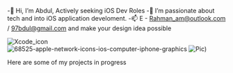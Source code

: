 -👋 Hi, I’m Abdul, Actively seeking iOS Dev Roles
-👀 I’m passionate about tech and into iOS application develoment.
-📫 E - Rahman_am@outlook.com / 97bdul@gmail.com and make your design idea possible


![Xcode_icon](https://user-images.githubusercontent.com/76862160/115794663-63d41080-a39c-11eb-9806-8891488294d2.png)                                        ![68525-apple-network-icons-ios-computer-iphone-graphics](https://user-images.githubusercontent.com/76862160/115795272-9e8a7880-a39d-11eb-91cf-b99860fb30c4.png)                                        ![Pic)](https://user-images.githubusercontent.com/76862160/115795792-97b03580-a39e-11eb-8f9a-134ca5551835.png)


 
Here are some of my projects in progress

